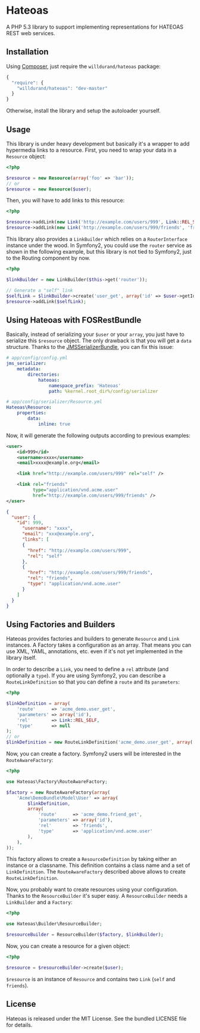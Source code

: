 Hateoas
=======

A PHP 5.3 library to support implementing representations for HATEOAS REST web services.


Installation
------------

Using [Composer](http://getcomposer.org), just require the `willdurand/hateoas`
package:

``` javascript
{
  "require": {
    "willdurand/hateoas": "dev-master"
  }
}
```

Otherwise, install the library and setup the autoloader yourself.


Usage
-----

This library is under heavy development but basically it's a wrapper to add
hypermedia links to a resource. First, you need to wrap your data in a
`Resource` object:

``` php
<?php

$resource = new Resource(array('foo' => 'bar'));
// or
$resource = new Resource($user);
```

Then, you will have to add links to this resource:

``` php
<?php

$resource->addLink(new Link('http://example.com/users/999', Link::REL_SELF));
$resource->addLink(new Link('http://example.com/users/999/friends', 'friends', 'application/vnd.acme.user'));
```

This library also provides a `LinkBuilder` which relies on a `RouterInterface`
instance under the wood. In Symfony2, you could use the `router` service as
shown in the following example, but this library is not tied to Symfony2, just
to the Routing component by now.

``` php
<?php

$linkBuilder = new LinkBuilder($this->get('router'));

// Generate a "self" link
$selfLink = $linkBuilder->create('user_get', array('id' => $user->getId()), Link::REL_SELF);
$resource->addLink($selfLink);
```


Using Hateoas with FOSRestBundle
--------------------------------

Basically, instead of serializing your `$user` or your `array`, you just have to
serialize this `$resource` object. The only drawback is that you will get a
`data` structure. Thanks to the
[JMSSerializerBundle](https://github.com/schmittjoh/JMSSerializerBundle), you
can fix this issue:

``` yaml
# app/config/config.yml
jms_serializer:
    metadata:
        directories:
            hateoas:
                namespace_prefix: 'Hateoas'
                path: %kernel.root_dir%/config/serializer
```

``` yaml
# app/config/serializer/Resource.yml
Hateoas\Resource:
    properties:
        data:
            inline: true
```

Now, it will generate the following outputs according to previous examples:

``` xml
<user>
    <id>999</id>
    <username>xxxx</username>
    <email>xxxx@example.org</email>

    <link href="http://example.com/users/999" rel="self" />

    <link rel="friends"
          type="application/vnd.acme.user"
          href="http://example.com/users/999/friends" />
</user>
```

``` json
{
  "user": {
    "id": 999,
      "username": "xxxx",
      "email": "xxx@example.org",
      "links": [
      {
        "href": "http://example.com/users/999",
        "rel": "self"
      },
      {
        "href": "http://example.com/users/999/friends",
        "rel": "friends",
        "type": "application/vnd.acme.user"
      }
    ]
  }
}
```


Using Factories and Builders
----------------------------

Hateoas provides factories and builders to generate `Resource` and `Link`
instances. A Factory takes a configuration as an array. That means you can use
XML, YAML, annotations, etc. even if it's not yet implemented in the library
itself.

In order to describe a `Link`, you need to define a `rel` attribute (and
optionally a `type`). If you are using Symfony2, you can describe a
`RouteLinkDefinition` so that you can define a `route` and its `parameters`:

``` php
<?php

$linkDefinition = array(
    'route'      => 'acme_demo.user_get',
    'parameters' => array('id'),
    'rel'        => Link::REL_SELF,
    'type'       => null
);
// or
$linkDefinition = new RouteLinkDefinition('acme_demo.user_get', array('id'), Link::REL_SELF);
```

Now, you can create a factory. Symfony2 users will be interested in the
`RouteAwareFactory`:

``` php
<?php

use Hateoas\Factory\RouteAwareFactory;

$factory = new RouteAwareFactory(array(
    'Acme\DemoBundle\Model\User' => array(
        $linkDefinition,
        array(
            'route'      => 'acme_demo.friend_get',
            'parameters' => array('id'),
            'rel'        => 'friends',
            'type'       => 'application/vnd.acme.user'
        ),
    ),
));
```

This factory allows to create a `ResourceDefinition` by taking either an
instance or a classname. This definition contains a class name and a set of
`LinkDefinition`. The `RouteAwareFactory` described above allows to create
`RouteLinkDefinition`.

Now, you probably want to create resources using your configuration. Thanks to
the `ResourceBuilder` it's super easy. A `ResourceBuilder` needs a `LinkBuilder`
and a `Factory`:

``` php
<?php

use Hateoas\Builder\ResourceBuilder;

$resourceBuilder = ResourceBuilder($factory, $linkBuilder);
```

Now, you can create a resource for a given object:

``` php
<?php

$resource = $resourceBuilder->create($user);
```

`$resource` is an instance of `Resource` and contains two `Link` (`self` and
`friends`).


License
-------

Hateoas is released under the MIT License. See the bundled LICENSE file for details.
